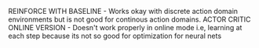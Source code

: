 REINFORCE WITH BASELINE - Works okay with discrete action domain environments but is not good for continous action domains.
ACTOR CRITIC ONLINE VERSION - Doesn't work properly in online mode i.e, learning at each step because its not so good for optimization for neural nets
